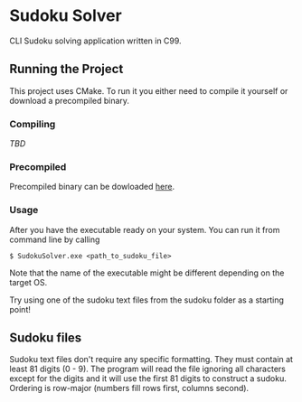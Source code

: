 # Sudoku Solver

CLI Sudoku solving application written in C99.

## Running the Project

This project uses CMake. To run it you either need to compile it yourself or download a precompiled binary.

### Compiling

*TBD*

### Precompiled

Precompiled binary can be dowloaded [here](https://github.com/Reiqy/sudoku-solver/releases/).

### Usage

After you have the executable ready on your system. You can run it from command line by calling

    $ SudokuSolver.exe <path_to_sudoku_file>
    
Note that the name of the executable might be different depending on the target OS.

Try using one of the sudoku text files from the sudoku folder as a starting point!

## Sudoku files

Sudoku text files don't require any specific formatting. They must contain at least 81 digits (0 - 9). The program will read the file ignoring all characters except for the digits and it will use the first 81 digits to construct a sudoku. Ordering is row-major (numbers fill rows first, columns second).
